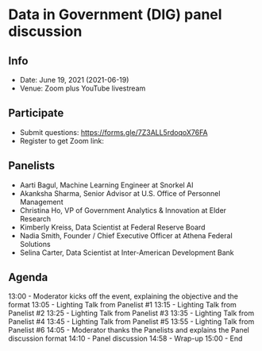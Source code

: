 # Data in Government (DIG) panel discussion

## Info
- Date: June 19, 2021 (2021-06-19)
- Venue: Zoom plus YouTube livestream


## Participate
- Submit questions: https://forms.gle/7Z3ALL5rdoqoX76FA
- Register to get Zoom link:


## Panelists
- Aarti Bagul, Machine Learning Engineer at Snorkel AI
- Akanksha Sharma, Senior Advisor at U.S. Office of Personnel Management
- Christina Ho, VP of Government Analytics & Innovation at Elder Research
- Kimberly Kreiss, Data Scientist at Federal Reserve Board
- Nadia Smith, Founder / Chief Executive Officer at Athena Federal Solutions
- Selina Carter, Data Scientist at Inter-American Development Bank

## Agenda
13:00 - Moderator kicks off the event, explaining the objective and the format
13:05 - Lighting Talk from Panelist #1
13:15 - Lighting Talk from Panelist #2
13:25 - Lighting Talk from Panelist #3
13:35 - Lighting Talk from Panelist #4
13:45 - Lighting Talk from Panelist #5
13:55 - Lighting Talk from Panelist #6
14:05 - Moderator thanks the Panelists and explains the Panel discussion format
14:10 - Panel discussion
14:58 - Wrap-up
15:00 - End
